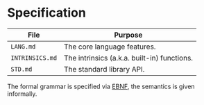 # Specification

| File | Purpose |
|----------|----------|
| `LANG.md` | The core language features. |
| `INTRINSICS.md` | The intrinsics (a.k.a. built-in) functions. |
| `STD.md` | The standard library API. |

The formal grammar is specified via [EBNF], the semantics is given informally.

[EBNF]: https://en.wikipedia.org/wiki/Extended_Backus%E2%80%93Naur_Form
